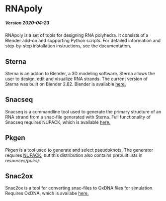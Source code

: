 # RNApoly
##### Version 2020-04-23
RNApoly is a set of tools for designing RNA polyhedra. It consists of a Blender add-on and supporting Python scripts. For detailed information and step-by-step installation instructions, see the documentation.

## Sterna
Sterna is an addon to Blender, a 3D modeling software. Sterna allows the user to design, edit and visualize RNA strands. The current version of Sterna was built on Blender 2.82. Blender is available [here.](https://www.blender.org/download/)

## Snacseq
Snacseq is a commandline tool used to generate the primary structure of an RNA strand from a snac-file generated with Sterna. Full functionality of Snacseq requires NUPACK, which is available [here.](http://nupack.org/downloads)

## Pkgen
Pkgen is a tool used to generate and select pseudoknots. The generator requires [NUPACK](http://nupack.org/downloads), but this distribution also contains prebuilt lists in *resources/pairs/*.

## Snac2ox
Snac2ox is a tool for converting snac-files to OxDNA files for simulation. Requires OxDNA, which is availabe [here.](https://dna.physics.ox.ac.uk/index.php/Download_and_Installation)
